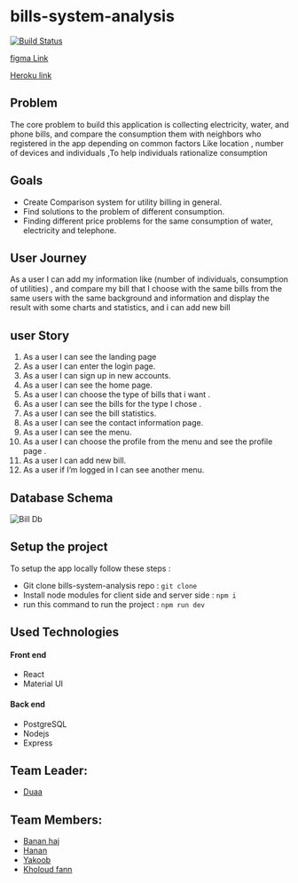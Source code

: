 # bills-system-analysis

[![Build Status](https://travis-ci.org/GSG-K3/bills-system-analysis.svg?branch=master)](https://travis-ci.org/GSG-K3/bills-system-analysis)

[figma Link](https://www.figma.com/file/Wsvmoow3Z9zG4txMvdIyCu/bill-system-v1?node-id=14%3A2&viewport=1376%2C850%2C0.35816872119903564)

[Heroku link](https://bills-system-analysis.herokuapp.com/)

## Problem

The core problem to build this application is collecting electricity, water, and phone bills, and compare the consumption them with neighbors who registered in the app depending on common factors Like location , number of devices and individuals ,To help individuals rationalize consumption

## Goals

- Create Comparison system for utility billing in general.
- Find solutions to the problem of different consumption.
- Finding different price problems for the same consumption of water, electricity and telephone.

## User Journey

As a user I can add my information like (number of individuals, consumption of utilities) , and compare my bill that I choose with the same bills from the same users with the same background and information and display the result with some charts and statistics, and i can add new bill

## user Story

1. As a user I can see the landing page
2. As a user I can enter the login page.
3. As a user I can sign up in new accounts.
4. As a user I can see the home page.
5. As a user I can choose the type of bills that i want .
6. As a user I can see the bills for the type I chose .
7. As a user I can see the bill statistics.
8. As a user I can see the contact information page.
9. As a user I can see the menu.
10. As a user I can choose the profile from the menu and see the profile page .
11. As a user I can add new bill.
12. As a user if I’m logged in I can see another menu.

## Database Schema

![Bill Db ](https://user-images.githubusercontent.com/53875090/88285219-5dbedf80-ccf7-11ea-8ea1-f8f676f1ec77.jpg)

## Setup the project

To setup the app locally follow these steps :

- Git clone bills-system-analysis repo : `git clone`
- Install node modules for client side and server side : `npm i`
- run this command to run the project : `npm run dev`

## Used Technologies

<h4>Front end</h4>
<ul>
<li>React</li>
<li>Material UI</li>
</ul>
<h4>Back end</h4>
<ul>
<li>PostgreSQL</li>
<li>Nodejs</li>
<li>Express</li>
</ul>

## Team Leader:

- [Duaa](https://github.com/DuaaH)

## Team Members:

- [Banan haj](https://github.com/bananhaj)
- [Hanan](https://github.com/Hanan795)
- [Yakoob](https://github.com/YakoobHammouri)
- [Kholoud fann](https://github.com/kholoudfann)
